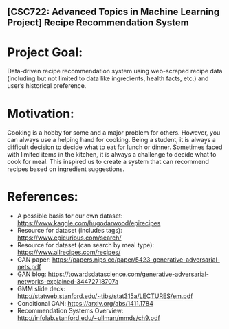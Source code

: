 ##  [CSC722: Advanced Topics in Machine Learning Project] Recipe Recommendation System
# Project Goal: 
Data-driven recipe recommendation system using web-scraped recipe data (including but not limited to data like ingredients, health facts, etc.) and user’s historical preference.
# Motivation:
Cooking is a hobby for some and a major problem for others. However, you can always use a helping hand for cooking. Being a student, it is always a difficult decision to decide what to eat for lunch or dinner. Sometimes faced with limited items in the kitchen, it is always a challenge to decide what to cook for meal. This inspired us to create a system that can recommend recipes based on ingredient suggestions.
# References:
- A possible basis for our own dataset: https://www.kaggle.com/hugodarwood/epirecipes 
- Resource for dataset (includes tags): https://www.epicurious.com/search/ 
- Resource for dataset (can search by meal type): https://www.allrecipes.com/recipes/
- GAN paper: https://papers.nips.cc/paper/5423-generative-adversarial-nets.pdf
- GAN blog: https://towardsdatascience.com/generative-adversarial-networks-explained-34472718707a
- GMM slide deck: http://statweb.stanford.edu/~tibs/stat315a/LECTURES/em.pdf
- Conditional GAN: https://arxiv.org/abs/1411.1784
- Recommendation Systems Overview: http://infolab.stanford.edu/~ullman/mmds/ch9.pdf 
